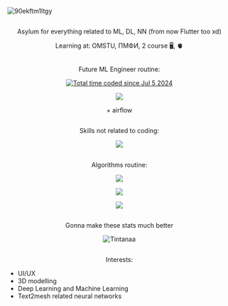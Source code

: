 ![90ekftm1ltgy](https://github.com/Tintanaa/Tintanaa/assets/99679370/4c80d1c2-3ae6-49c1-ac9f-688d22516443)
##

<p align="center"> Asylum for everything related to ML, DL, NN (from now Flutter too xd) </p>

<p align="center"> Learning at: OMSTU, ПМФИ, 2 course 🖥️, 🫀</p>

##

<p align="center"> Future ML Engineer routine: </p>

<p align="center">
  <a href="https://wakatime.com/@ae63f514-740b-4f47-910d-d3c730a39e90"><img src="https://wakatime.com/badge/user/ae63f514-740b-4f47-910d-d3c730a39e90.svg" alt="Total time coded since Jul 5 2024" /></a>
</p>

<p align="center">
  <a href="https://skillicons.dev">
    <img src="https://skillicons.dev/icons?i=py,r,cs,docker,gcp,kafka,pytorch,tensorflow,matlab"/>
  </a>
</p>
<p align="center"> + airflow </p>

##

<p align="center"> Skills not related to coding: </p>

<p align="center">
  <a href="https://skillicons.dev">
    <img src="https://skillicons.dev/icons?i=blender,au,ae,ai,ps,pr&theme=dark" />
  </a>
</p>

##

<p align="center"> Algorithms routine: </p>

<p align="center">
  <a href="https://www.codewars.com">
    <img src="https://www.codewars.com/users/Tintanaa/badges/large" />
  </a>
</p>

<p align="center"> 
  <a href="https://leetcode.com/tintana/">
  <img src="https://leetcard.jacoblin.cool/Tintana"/>
  </a>
</p>

<p align="center">
  <a href="https://codeforces.com/profile/Anemi">
  <img src="https://badges.joonhyung.xyz/codeforces/Anemi.svg" />
  </a>
</p>

##

<p align="center"> Gonna make these stats much better </p>
<p align="center"> <img src="https://github-readme-stats.vercel.app/api?username=Tintanaa&show_icons=true&theme=dark" alt="Tintanaa" />

##


<p align="center"> Interests: </p>

- UI/UX
- 3D modelling
- Deep Learning and Machine Learning
- Text2mesh related neural networks
